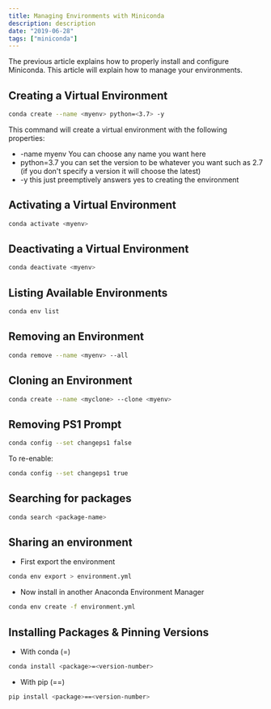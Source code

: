 ```yaml
---
title: Managing Environments with Miniconda
description: description
date: "2019-06-28"
tags: ["miniconda"]
---
```


The previous article explains how to properly install and configure Miniconda. This article will explain how to manage your environments.

## Creating a Virtual Environment

```bash
conda create --name <myenv> python=<3.7> -y
```

This command will create a virtual environment with the following properties:

* -name myenv You can choose any name you want here
* python=3.7 you can set the version to be whatever you want such as 2.7 (if you don't specify a version it will choose the latest)
* -y this just preemptively answers yes to creating the environment

## Activating a Virtual Environment

```bash
conda activate <myenv>
```

## Deactivating a Virtual Environment

```bash
conda deactivate <myenv>
```

## Listing Available Environments

```bash
conda env list
```

## Removing an Environment

```bash
conda remove --name <myenv> --all
```

## Cloning an  Environment

```bash
conda create --name <myclone> --clone <myenv>
```

## Removing PS1 Prompt

```bash
conda config --set changeps1 false
```

To re-enable:

```bash
conda config --set changeps1 true
```

## Searching for packages

```bash
conda search <package-name>
```

## Sharing an environment

* First export the environment

```bash
conda env export > environment.yml
```

* Now install in another Anaconda Environment Manager

```bash
conda env create -f environment.yml
```

## Installing Packages & Pinning Versions

* With conda (=)

```bash
conda install <package>=<version-number>
```

* With pip (==)

```bash
pip install <package>==<version-number>
```
